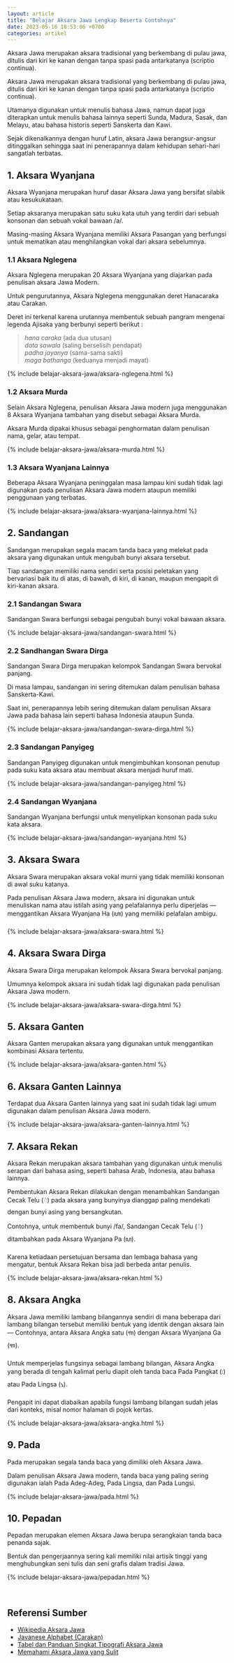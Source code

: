 ```yaml
---
layout: article
title: "Belajar Aksara Jawa Lengkap Beserta Contohnya"
date: 2023-05-16 18:53:06 +0700
categories: artikel
---
```

Aksara Jawa merupakan aksara tradisional yang berkembang di pulau jawa, ditulis dari kiri ke kanan dengan tanpa spasi pada antarkatanya (scriptio continua).

<!--excerpt-->

Aksara Jawa merupakan aksara tradisional yang berkembang di pulau jawa, ditulis dari kiri ke kanan dengan tanpa spasi pada antarkatanya (scriptio continua). 

Utamanya digunakan untuk menulis bahasa Jawa, namun dapat juga diterapkan untuk menulis bahasa lainnya seperti Sunda, Madura, Sasak, dan Melayu, atau bahasa historis seperti Sanskerta dan Kawi.

Sejak dikenalkannya dengan huruf Latin, aksara Jawa berangsur-angsur ditinggalkan sehingga saat ini penerapannya dalam kehidupan sehari-hari sangatlah terbatas.

## 1. Aksara Wyanjana

Aksara Wyanjana merupakan huruf dasar Aksara Jawa yang bersifat silabik atau kesukukataan.

Setiap aksaranya merupakan satu suku kata utuh yang terdiri dari sebuah konsonan dan sebuah vokal bawaan /a/.

Masing-masing Aksara Wyanjana memiliki Aksara Pasangan yang berfungsi untuk mematikan atau menghilangkan vokal dari aksara sebelumnya.

### 1.1 Aksara Nglegena

Aksara Nglegena merupakan 20 Aksara Wyanjana yang diajarkan pada penulisan aksara Jawa Modern.

Untuk pengurutannya, Aksara Nglegena menggunakan deret Hanacaraka atau Carakan.

Deret ini terkenal karena urutannya membentuk sebuah pangram mengenai legenda Ajisaka yang berbunyi seperti berikut :

<blockquote>
<em>hana caraka</em> (ada dua utusan)<br/>
<em>data sawala</em> (saling berselisih pendapat)<br/>
<em>padha jayanya</em> (sama-sama sakti)<br/>
<em>maga bathanga</em> (keduanya menjadi mayat)<br/>
</blockquote>

{% include belajar-aksara-jawa/aksara-nglegena.html %}

### 1.2 Aksara Murda

Selain Aksara Nglegena, penulisan Aksara Jawa modern juga menggunakan 8 Aksara Wyanjana tambahan yang disebut sebagai Aksara Murda.

Aksara Murda dipakai khusus sebagai penghormatan dalam penulisan nama, gelar, atau tempat.

{% include belajar-aksara-jawa/aksara-murda.html %}

### 1.3 Aksara Wyanjana Lainnya

Beberapa Aksara Wyanjana peninggalan masa lampau kini sudah tidak lagi digunakan pada penulisan Aksara Jawa modern ataupun memiliki penggunaan yang terbatas.

{% include belajar-aksara-jawa/aksara-wyanjana-lainnya.html %}

## 2. Sandangan

Sandangan merupakan segala macam tanda baca yang melekat pada aksara yang digunakan untuk mengubah bunyi aksara tersebut.

Tiap sandangan memiliki nama sendiri serta posisi peletakan yang bervariasi baik itu di atas, di bawah, di kiri, di kanan, maupun mengapit di kiri-kanan aksara.

### 2.1 Sandangan Swara

Sandangan Swara berfungsi sebagai pengubah bunyi vokal bawaan aksara.

{% include belajar-aksara-jawa/sandangan-swara.html %}

### 2.2 Sandhangan Swara Dirga

Sandangan Swara Dirga merupakan kelompok Sandangan Swara bervokal panjang.

Di masa lampau, sandangan ini sering ditemukan dalam penulisan bahasa Sanskerta-Kawi.

Saat ini, penerapannya lebih sering ditemukan dalam penulisan Aksara Jawa pada bahasa lain seperti bahasa Indonesia ataupun Sunda.

{% include belajar-aksara-jawa/sandangan-swara-dirga.html %}

### 2.3 Sandangan Panyigeg
Sandangan Panyigeg digunakan untuk mengimbuhkan konsonan penutup pada suku kata aksara atau membuat aksara menjadi huruf mati.

{% include belajar-aksara-jawa/sandangan-panyigeg.html %}

### 2.4 Sandangan Wyanjana
Sandangan Wyanjana berfungsi untuk menyelipkan konsonan pada suku kata aksara.

{% include belajar-aksara-jawa/sandangan-wyanjana.html %}

## 3. Aksara Swara
Aksara Swara merupakan aksara vokal murni yang tidak memiliki konsonan di awal suku katanya.

Pada penulisan Aksara Jawa modern, aksara ini digunakan untuk menuliskan nama atau istilah asing yang pelafalannya perlu diperjelas — menggantikan Aksara Wyanjana Ha (ꦲ) yang memiliki pelafalan ambigu.

{% include belajar-aksara-jawa/aksara-swara.html %}

## 4. Aksara Swara Dirga

Aksara Swara Dirga merupakan kelompok Aksara Swara bervokal panjang.

Umumnya kelompok aksara ini sudah tidak lagi digunakan pada penulisan Aksara Jawa modern.

{% include belajar-aksara-jawa/aksara-swara-dirga.html %}

## 5. Aksara Ganten

Aksara Ganten merupakan aksara yang digunakan untuk menggantikan kombinasi Aksara tertentu.

{% include belajar-aksara-jawa/aksara-ganten.html %}

## 6. Aksara Ganten Lainnya

Terdapat dua Aksara Ganten lainnya yang saat ini sudah tidak lagi umum digunakan dalam penulisan Aksara Jawa modern.

{% include belajar-aksara-jawa/aksara-ganten-lainnya.html %}

## 7. Aksara Rekan

Aksara Rekan merupakan aksara tambahan yang digunakan untuk menulis serapan dari bahasa asing, seperti bahasa Arab, Indonesia, atau bahasa lainnya.

Pembentukan Aksara Rekan dilakukan dengan menambahkan Sandangan Cecak Telu (​꦳) pada aksara yang bunyinya dianggap paling mendekati dengan bunyi asing yang bersangkutan.

Contohnya, untuk membentuk bunyi /fa/, Sandangan Cecak Telu (​꦳) ditambahkan pada Aksara Wyanjana Pa (ꦥ).

Karena ketiadaan persetujuan bersama dan lembaga bahasa yang mengatur, bentuk Aksara Rekan bisa jadi berbeda antar penulis.

{% include belajar-aksara-jawa/aksara-rekan.html %}

## 8. Aksara Angka

Aksara Jawa memiliki lambang bilangannya sendiri di mana beberapa dari lambang bilangan tersebut memiliki bentuk yang identik dengan aksara lain — Contohnya, antara Aksara Angka satu (꧑) dengan Aksara Wyanjana Ga (ꦒ).

Untuk memperjelas fungsinya sebagai lambang bilangan, Aksara Angka yang berada di tengah kalimat perlu diapit oleh tanda baca Pada Pangkat (꧇) atau Pada Lingsa (꧈).

Pengapit ini dapat diabaikan apabila fungsi lambang bilangan sudah jelas dari konteks, misal nomor halaman di pojok kertas.

{% include belajar-aksara-jawa/aksara-angka.html %}

## 9. Pada

Pada merupakan segala tanda baca yang dimiliki oleh Aksara Jawa.

Dalam penulisan Aksara Jawa modern, tanda baca yang paling sering digunakan ialah Pada Adeg-Adeg, Pada Lingsa, dan Pada Lungsi.

{% include belajar-aksara-jawa/pada.html %}

## 10. Pepadan

Pepadan merupakan elemen Aksara Jawa berupa serangkaian tanda baca penanda sajak.

Bentuk dan pengerjaannya sering kali memiliki nilai artisik tinggi yang menghubungkan seni tulis dan seni grafis dalam tradisi Jawa.

{% include belajar-aksara-jawa/pepadan.html %}

&nbsp;

## Referensi Sumber

- [Wikipedia Aksara Jawa](https://id.wikipedia.org/wiki/Aksara_Jawa)
- [Javanese Alphabet (Carakan)](https://omniglot.com/writing/javanese.htm)
- [Tabel dan Panduan Singkat Tipografi Aksara Jawa](https://kongresaksarajawa.id/bayu%20(2019)%20tabel%20dan%20panduan%20singkat%20tipografi%20aksara%20jawa%20(1).pdf)
- [Memahami Aksara Jawa yang Sulit](https://elibajwa.blogspot.com/2013/11/memahami-aksara-jawa-yang-sulit.html)